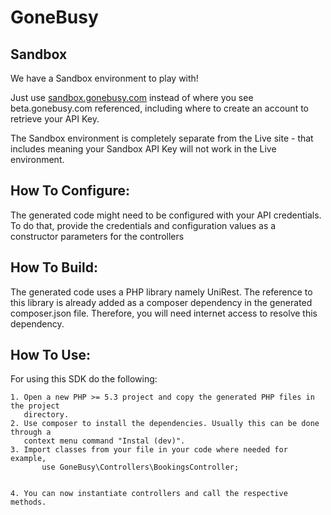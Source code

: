 # GoneBusy

## Sandbox

We have a Sandbox environment to play with!

Just use [sandbox.gonebusy.com](http://sandbox.gonebusy.com) instead of where you see beta.gonebusy.com referenced, including where to create an account to retrieve your API Key.  

The Sandbox environment is completely separate from the Live site - that includes meaning your Sandbox API Key will not work in the Live environment.

## How To Configure:

The generated code might need to be configured with your API credentials. To do that,
provide the credentials and configuration values as a constructor parameters for the controllers

## How To Build: 

The generated code uses a PHP library namely UniRest. The reference to this
library is already added as a composer dependency in the generated composer.json
file. Therefore, you will need internet access to resolve this dependency.

## How To Use:

For using this SDK do the following:

    1. Open a new PHP >= 5.3 project and copy the generated PHP files in the project
       directory.
    2. Use composer to install the dependencies. Usually this can be done through a 
       context menu command "Instal (dev)".
    3. Import classes from your file in your code where needed for example,
           use GoneBusy\Controllers\BookingsController;
   
        
    4. You can now instantiate controllers and call the respective methods.
